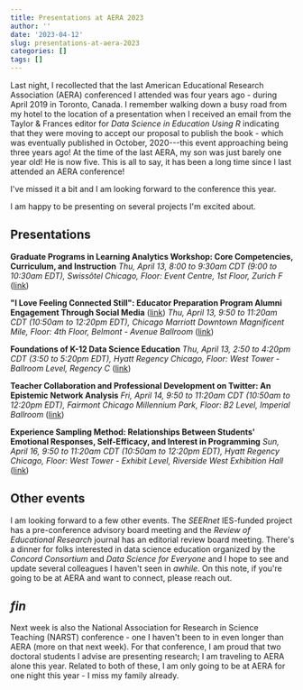 ```yaml
---
title: Presentations at AERA 2023
author: ''
date: '2023-04-12'
slug: presentations-at-aera-2023
categories: []
tags: []
---
```


Last night, I recollected that the last American Educational Research Association (AERA) conferenced I attended was four years ago - during April 2019 in Toronto, Canada. I remember walking down a busy road from my hotel to the location of a presentation when I received an email from the Taylor & Frances editor for *Data Science in Education Using R* indicating that they were moving to accept our proposal to publish the book - which was eventually published in October, 2020---this event approaching being three years ago! At the time of the last AERA, my son was just barely one year old! He is now five. This is all to say, it has been a long time since I last attended an AERA conference!

I've missed it a bit and I am looking forward to the conference this year. 

I am happy to be presenting on several projects I'm excited about.

## Presentations

**Graduate Programs in Learning Analytics Workshop: Core Competencies, Curriculum, and Instruction**
*Thu, April 13, 8:00 to 9:30am CDT (9:00 to 10:30am EDT), Swissôtel Chicago, Floor: Event Centre, 1st Floor, Zurich F* ([link](https://convention2.allacademic.com/one/aera/aera23/index.php?cmd=Online+Program+View+Session&selected_session_id=2011190&PHPSESSID=ioumtke7pucbovqhj69hl0moa8))

**"I Love Feeling Connected Still": Educator Preparation Program Alumni Engagement Through Social Media** ([link](https://convention2.allacademic.com/one/aera/aera23/index.php?cmd=Online+Program+View+Paper&selected_paper_id=2011288&PHPSESSID=ioumtke7pucbovqhj69hl0moa8))
*Thu, April 13, 9:50 to 11:20am CDT (10:50am to 12:20pm EDT), Chicago Marriott Downtown Magnificent Mile, Floor: 4th Floor, Belmont - Avenue Ballroom* ([link](https://convention2.allacademic.com/one/aera/aera23/index.php?cmd=Online+Program+View+Session&selected_session_id=2041314&PHPSESSID=ioumtke7pucbovqhj69hl0moa8))

**Foundations of K-12 Data Science Education**
*Thu, April 13, 2:50 to 4:20pm CDT (3:50 to 5:20pm EDT), Hyatt Regency Chicago, Floor: West Tower - Ballroom Level, Regency C* ([link](https://convention2.allacademic.com/one/aera/aera23/index.php?cmd=Online+Program+View+Session&selected_session_id=2009288&PHPSESSID=ioumtke7pucbovqhj69hl0moa8))

**Teacher Collaboration and Professional Development on Twitter: An Epistemic Network Analysis**
*Fri, April 14, 9:50 to 11:20am CDT (10:50am to 12:20pm EDT), Fairmont Chicago Millennium Park, Floor: B2 Level, Imperial Ballroom* ([link](https://convention2.allacademic.com/one/aera/aera23/index.php?cmd=Online+Program+View+Paper&selected_paper_id=2002459&PHPSESSID=ioumtke7pucbovqhj69hl0moa8))

**Experience Sampling Method: Relationships Between Students' Emotional Responses, Self-Efficacy, and Interest in Programming**
*Sun, April 16, 9:50 to 11:20am CDT (10:50am to 12:20pm EDT), Hyatt Regency Chicago, Floor: West Tower - Exhibit Level, Riverside West Exhibition Hall* ([link](https://convention2.allacademic.com/one/aera/aera23/index.php?cmd=Online+Program+View+Event&selected_box_id=375059&PHPSESSID=ioumtke7pucbovqhj69hl0moa8))

## Other events

I am looking forward to a few other events. The *SEERnet* IES-funded project has a pre-conference advisory board meeting and the *Review of Educational Research* journal has an editorial review board meeting. There's a dinner for folks interested in data science education organized by the *Concord Consortium* and *Data Science for Everyone* and I hope to see and update several colleagues I haven't seen in *awhile*. On this note, if you're going to be at AERA and want to connect, please reach out. 

## *fin*

Next week is also the National Association for Research in Science Teaching (NARST) conference - one I haven't been to in even longer than AERA (more on that next week). For that conference, I am proud that two doctoral students I advise are presenting research; I am traveling to AERA alone this year. Related to both of these, I am only going to be at AERA for one night this year - I miss my family already.
